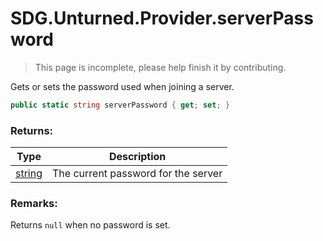 # SDG.Unturned.Provider.serverPassword

> This page is incomplete, please help finish it by contributing.

Gets or sets the password used when joining a server.

```c#
public static string serverPassword { get; set; }
```

### Returns:

Type | Description
------------ | -------------
[string](https://docs.microsoft.com/en-us/dotnet/api/system.string?view=netframework-3.5) | The current password for the server

### Remarks:

Returns `null` when no password is set.